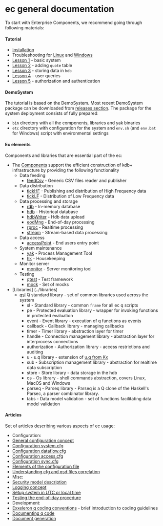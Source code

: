 # **ec general documentation**
To start with Enterprise Components, we recommend going through following materials:

#### Tutorial
- [Installation](../tutorial/Installation.md)
- Troubleshooting for [Linux](../tutorial/Troubleshooting_linux.md) and [Windows](../tutorial/Troubleshooting_windows.md)
- [Lesson 1](../tutorial/Lesson01) - basic system
- [Lesson 2](../tutorial/Lesson02) - adding `quote` table 
- [Lesson 3](../tutorial/Lesson03) - storing data in `hdb`
- [Lesson 4](../tutorial/Lesson04) - user queries
- [Lesson 5](../tutorial/Lesson05) - authorization and authentication

#### DemoSystem
The tutorial is based on the DemoSystem.
Most recent DemoSystem package can be downloaded from [releases section](https://github.com/exxeleron/enterprise-components/releases).
The package for the system deployment consists of fully prepared:
  - `bin` directory with all the components, libraries and yak binaries
  - `etc` directory with configuration for the system and `env.sh` (and `env.bat` for Windows) script with environmental settings

#### Ec elements
Components and libraries that are essential part of the ec:
- The [Components](../components) support the efficient construction of kdb+ infrastructure by providing the following functionality 
  - Data feeding
    - [feedCsv](../components/feedCsv) - Generic CSV files reader and publisher
  - Data distribution
    - [tickHF](../components/tickHF) - Publishing and distribution of High Frequency data
    - [tickLF](../components/tickLF) - Distribution of Low Frequency data
  - Data processing and storage
    - [rdb](../components/rdb) - In-memory database 
    - [hdb](../components/hdb) - Historical database
    - [hdbWriter](../components/hdbWriter) - Hdb data upload
    - [eodMng](../components/eodMng) - End-of-day processing
    - [rproc](../components/rproc) - Realtime processing
    - [stream](../components/stream) - Stream-based data processing
  - Data access
    - [accessPoint](../components/accessPoint) - End users entry point
  - System maintenance
    - [yak](https://github.com/exxeleron/yak/) - Process Management Tool
    - [hk](../components/hk) - Housekeeping
  - Monitor server
    - [monitor](../components/monitor) - Server monitoring tool
  - Testing
    - [qtest](../components/qtest) - Test framework
    - [mock](../components/mock) - Set of mocks
- [Libraries] (../libraries)
  - [qsl](../libraries/qsl) Q standard library - set of common libraries used across the system
    - sl - Standard library - common `frame` for all ec q scripts
    - pe - Protected evaluation library - wrapper for invoking functions in protected evaluation
    - event - Event library - execution of q functions as events
    - callback - Callback library - managing callbacks
    - timer - Timer library - abstraction layer for timer
    - handle - Connection management library - abstraction layer for interprocess connections
    - authorization - Authorization library - access restrictions and auditing
    - u - u.q library - extension of [u.q from Kx](http://code.kx.com/wsvn/code/kx/kdb%2Btick/tick/u.q)
    - sub - Subscription management library - abstraction for realtime data subscription
    - store - Store library - data storage in the hdb
    - os - Os library - shell commands abstraction, covers Linux, MacOS and Windows
    - parseq - Parseq library - Parseq is a Q clone of the Haskell's Parsec, a parser combinator library. 
    - tabs - Data model validation - set of functions facilitating data model validation

#### Articles
Set of articles describing various aspects of ec usage:
- Configuration:
 - [General configuration concept](General-configuration-concept.md)
 - [Configuration system.cfg](Configuration-system.cfg.md)
 - [Configuration dataflow.cfg](Configuraiton-dataflow.cfg.md)
 - [Configuration access.cfg](Configuration-access.cfg.md)
 - [Configuration sync.cfg](Configuration-sync.cfg.md)
 - [Elements of the configuration file](Elements-of-the-configuration-file.md)
 - [Understanding cfg and qsd files correlation](Understanding-cfg-and-qsd-files-correlation.md)
- Misc:
 - [Security model description](Security-model-description.md)
 - [Logging concept](Logging-concept.md)
 - [Setup system in UTC or local time](Setup-system-in-UTC-or-local-time.md)
 - [Testing the end-of-day procedure](Testing-the-end-of-day-procedure.md)
- Development:
 - [Exxeleron q coding conventions](Exxeleron-q-coding-conventions.md) - brief introduction to coding guidelines
 - [Documenting q code](Documenting-q-code.md)
 - [Document generation](Document-generation.md)
